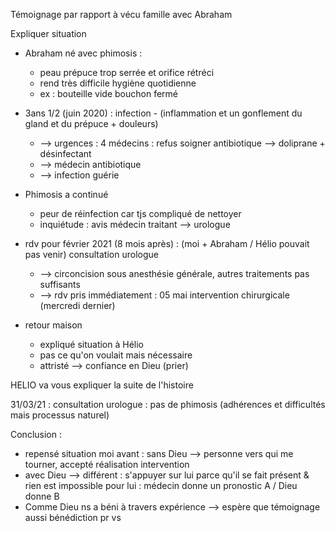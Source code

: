 Témoignage par rapport à vécu famille avec Abraham

Expliquer situation

- Abraham né avec phimosis : 
  - peau prépuce trop serrée et orifice rétréci
  - rend très difficile hygiène quotidienne
  - ex : bouteille vide bouchon fermé

- 3ans 1/2 (juin 2020) : infection - (inflammation et un gonflement du gland et du prépuce + douleurs)
  - --> urgences : 4 médecins : refus soigner antibiotique --> doliprane + désinfectant
  - --> médecin antibiotique
  - --> infection guérie

- Phimosis a continué
  - peur de réinfection car tjs compliqué de nettoyer
  - inquiétude : avis médecin traitant --> urologue

- rdv pour février 2021 (8 mois après) : (moi + Abraham / Hélio pouvait pas venir) consultation urologue 
  - --> circoncision sous anesthésie générale, autres traitements pas suffisants
  - --> rdv pris immédiatement : 05 mai intervention chirurgicale (mercredi dernier)

- retour maison
  - expliqué situation à Hélio
  - pas ce qu'on voulait mais nécessaire
  - attristé --> confiance en Dieu (prier)

HELIO va vous expliquer la suite de l'histoire

31/03/21 : consultation urologue : pas de phimosis (adhérences et difficultés mais processus naturel)

Conclusion :
- repensé situation moi avant : sans Dieu --> personne vers qui me tourner, accepté réalisation intervention
- avec Dieu --> différent : s'appuyer sur lui parce qu'il se fait présent & rien est impossible pour lui : médecin donne un pronostic A / Dieu donne B
- Comme Dieu ns a béni à travers expérience --> espère que témoignage aussi bénédiction pr vs
